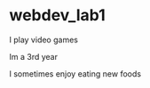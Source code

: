 # webdev_lab1

<!DOCTYPE html>
<html lang="en">
<head>
  <meta charset="utf-8">
  <title> 3 Things about me</title>
</head>
<body>
  <p> I play video games </p>
  <p> Im a 3rd year</p>
  <p> I sometimes enjoy eating new foods </p>
</body>
</html>
